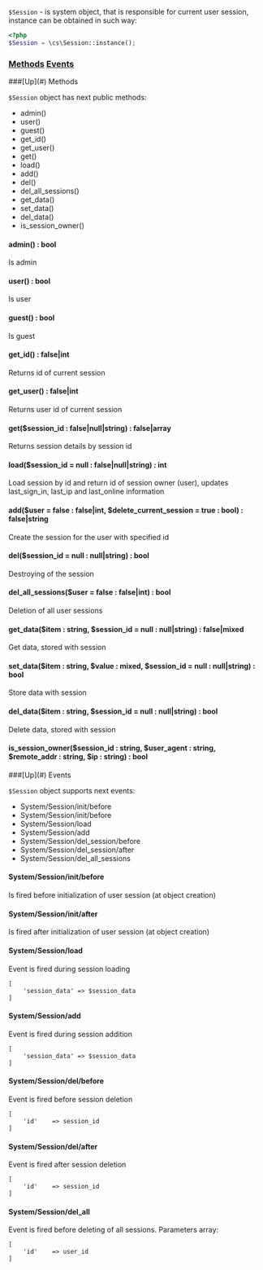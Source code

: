 `$Session` - is system object, that is responsible for current user session, instance can be obtained in such way:
```php
<?php
$Session = \cs\Session::instance();
```

### [Methods](#methods) [Events](#events)

<a name="methods" />
###[Up](#) Methods

`$Session` object has next public methods:
* admin()
* user()
* guest()
* get_id()
* get_user()
* get()
* load()
* add()
* del()
* del_all_sessions()
* get_data()
* set_data()
* del_data()
* is_session_owner()

#### admin() : bool
Is admin

#### user() : bool
Is user

#### guest() : bool
Is guest

#### get_id() : false|int
Returns id of current session

#### get_user() : false|int
Returns user id of current session

#### get($session_id : false|null|string) : false|array
Returns session details by session id

#### load($session_id = null : false|null|string) : int
Load session by id and return id of session owner (user), updates last_sign_in, last_ip and last_online information

#### add($user = false : false|int, $delete_current_session = true : bool) : false|string
Create the session for the user with specified id

#### del($session_id = null : null|string) : bool
Destroying of the session

#### del_all_sessions($user = false : false|int) : bool
Deletion of all user sessions

#### get_data($item : string, $session_id = null : null|string) : false|mixed
Get data, stored with session

#### set_data($item : string, $value : mixed, $session_id = null : null|string) : bool
Store data with session

#### del_data($item : string, $session_id = null : null|string) : bool
Delete data, stored with session

#### is_session_owner($session_id : string, $user_agent : string, $remote_addr : string, $ip : string) : bool

<a name="events" />
###[Up](#) Events

`$Session` object supports next events:
* System/Session/init/before
* System/Session/init/before
* System/Session/load
* System/Session/add
* System/Session/del_session/before
* System/Session/del_session/after
* System/Session/del_all_sessions

#### System/Session/init/before
Is fired before initialization of user session (at object creation)

#### System/Session/init/after
Is fired after initialization of user session (at object creation)

#### System/Session/load
Event is fired during session loading
```
[
    'session_data' => $session_data
]
```

#### System/Session/add
Event is fired during session addition
```
[
    'session_data' => $session_data
]
```

#### System/Session/del/before
Event is fired before session deletion
```
[
    'id'    => session_id
]
```

#### System/Session/del/after
Event is fired after session deletion
```
[
    'id'    => session_id
]
```

#### System/Session/del_all
Event is fired before deleting of all sessions. Parameters array:
```
[
    'id'    => user_id
]
```
